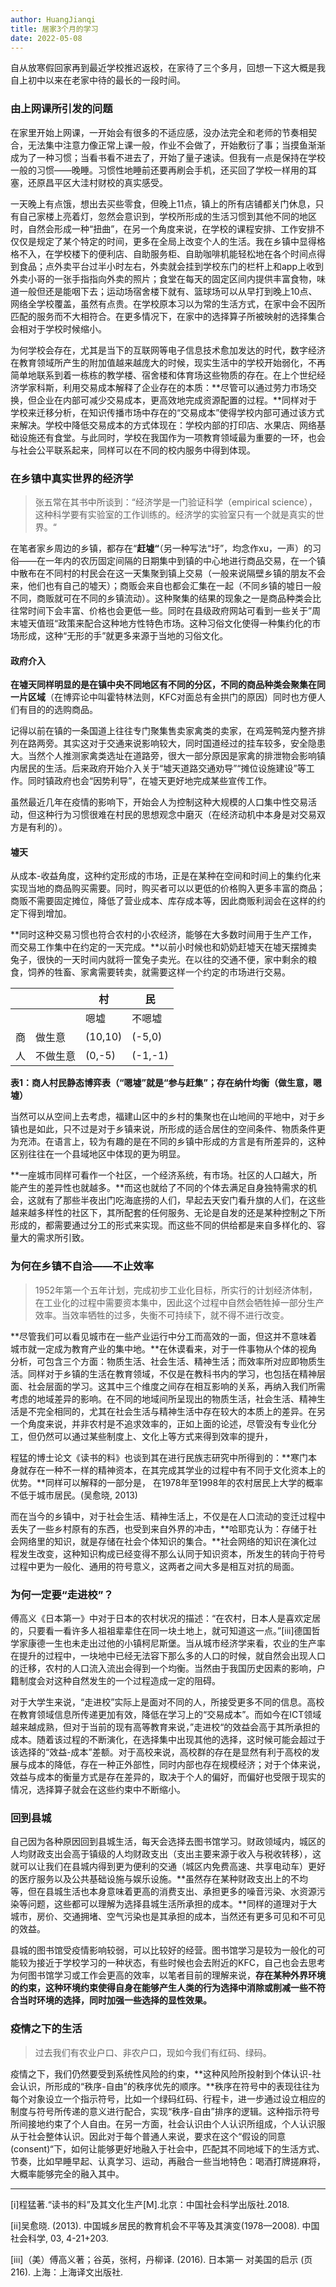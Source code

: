 ```yaml
---
author: HuangJianqi
title: 居家3个月的学习
date: 2022-05-08
---
```


自从放寒假回家再到最近学校推迟返校，在家待了三个多月，回想一下这大概是我自上初中以来在老家中待的最长的一段时间。

### 由上网课所引发的问题

在家里开始上网课，一开始会有很多的不适应感，没办法完全和老师的节奏相契合，无法集中注意力像正常上课一般，作业不会做了，开始敷衍了事；当摸鱼渐渐成为了一种习惯；当看书看不进去了，开始了量子速读。但我有一点是保持在学校一般的习惯——晚睡。习惯性地睡前还要再刷会手机，还买回了学校一样用的耳塞，还原昌平区大洼村财校的真实感受。

一天晚上有点饿，想出去买些零食，但晚上11点，镇上的所有店铺都关门休息，只有自己家楼上亮着灯，忽然会意识到，学校所形成的生活习惯到其他不同的地区时，自然会形成一种“扭曲”，在另一个角度来说，在学校的课程安排、工作安排不仅仅是规定了某个特定的时间，更多在全局上改变个人的生活。我在乡镇中显得格格不入，在学校楼下的便利店、自助服务柜、自助咖啡机能轻松地在各个时间点得到食品；点外卖平台过半小时左右，外卖就会挂到学校东门的栏杆上和app上收到外卖小哥的一张手指指向外卖的照片；食堂在每天的固定区间内提供丰富食物，味道一般但还是能咽下去；运动场宿舍楼下就有、篮球场可以从早打到晚上10点、网络全学校覆盖，虽然有点贵。在学校原本习以为常的生活方式，在家中会不因所匹配的服务而不大相符合。在更多情况下，在家中的选择算子所被映射的选择集合会相对于学校时候缩小。

为何学校会存在，尤其是当下的互联网等电子信息技术愈加发达的时代，数字经济在教育领域所产生的附加值越来越庞大的时候，现实生活中的学校开始弱化，不再简单地联系到着一栋栋的教学楼、宿舍楼和体育场这些物质的存在。在上个世纪经济学家科斯，利用交易成本解释了企业存在的本质：**尽管可以通过劳力市场交换，但企业在内部可减少交易成本，更高效地完成资源配置的过程。**同样对于学校来迁移分析，在知识传播市场中存在的“交易成本”使得学校内部可通过该方式来解决。学校中降低交易成本的方式体现在：学校内部的打印店、水果店、网络基础设施还有食堂。与此同时，学校在我国作为一项教育领域最为重要的一环，也会与社会公平联系起来，同样可以在不同的校内服务中得到体现。

### 在乡镇中真实世界的经济学

> 张五常在其书中所谈到：“经济学是一门验证科学（empirical science），这种科学要有实验室的工作训练的。经济学的实验室只有一个就是真实的世界。“

在笔者家乡周边的乡镇，都存在“**赶墟“**（另一种写法“圩”，均念作xu，一声）的习俗——在一年内的农历固定间隔的日期集中到镇的中心地进行商品交易，在一个镇中散布在不同村的村民会在这一天集聚到镇上交易（一般来说隔壁乡镇的朋友不会来，他们也有自己的墟天）；商贩会来自也都会汇集在一起（不同乡镇的墟日一般不同，商贩就可在不同的乡镇流动）。这种聚集的结果的现象之一是商品种类会比往常时间下会丰富、价格也会更低一些。同时在县级政府网站可看到一些关于”周末墟天值班“政策来配合这种地方性特色市场。这种习俗文化使得一种集约化的市场形成，这种“无形的手”就更多来源于当地的习俗文化。

#### 政府介入

**在墟天同样明显的是在镇中央不同地区有不同的分区，不同的商品种类会聚集在同一片区域**（在博弈论中叫霍特林法则，KFC对面总有金拱门的原因）同时也方便人们有目的的选购商品。

记得以前在镇的一条国道上往往专门聚集售卖家禽类的卖家，在鸡笼鸭笼内整齐排列在路两旁。其实这对于交通来说影响较大，同时国道经过的挂车较多，安全隐患大。当然个人推测家禽类选址在道路旁，很大一部分原因是家禽的排泄物会影响镇内居民的生活。后来政府开始介入关于“墟天道路交通劝导”“摊位设施建设”等工作。同时镇政府也会“因势利导”，在墟天更好地完成某些宣传工作。

虽然最近几年在疫情的影响下，开始会人为控制这种大规模的人口集中性交易活动，但这种行为习惯很难在村民的思想观念中磨灭（在经济动机中本身是对交易双方是有利的）。

#### 墟天

从成本-收益角度，这种约定形成的市场，正是在某种在空间和时间上的集约化来实现当地的商品购买需要。同时，购买者可以以更低的价格购入更多丰富的商品；商贩不需要固定摊位，降低了营业成本、库存成本等，因此商贩利润会在这样的约定下得到增加。

**同时这种交易习惯也符合农村的小农经济，能够在大多数时间用于生产工作，而交易工作集中在约定的一天完成。**以前小时候也和奶奶赶墟天在墟天摆摊卖兔子，很快的一天时间内就将一筐兔子卖光。在以往的交通不便，家中剩余的粮食，饲养的牲畜、家禽需要转卖，就需要这样一个约定的市场进行交易。

|      |          | 村      | 民      |
| ---- | -------- | ------- | ------- |
|      |          | 嗯墟    | 不嗯墟  |
| 商   | 做生意   | (10,10) | (-5,0)  |
| 人   | 不做生意 | (0,-5)  | (-1,-1) |

**表1：商人村民静态博弈表（“嗯墟”就是“参与赶集”；存在纳什均衡（做生意，嗯墟）**

当然可以从空间上去考虑，福建山区中的乡村的集聚也在山地间的平地中，对于乡镇也是如此，只不过是对于乡镇来说，所形成的适合居住的空间条件、物质条件更为充沛。在语言上，较为有趣的是在不同的乡镇中形成的方言是有所差异的，这种区别往往在一个县域地区中体现的更为明显。

**一座城市同样可看作一个社区，一个经济系统，有市场。社区的人口越大，所能产生的差异性也就越多。**而这也就给了不同的个体去满足自身独特需求的机会，这就有了那些半夜出门吃海底捞的人们，早起去天安门看升旗的人们，在这些越来越多样性的社区下，其所配套的任何服务、无论是自发的还是某种控制之下所形成的，都需要通过分工的形式来实现。而这些不同的供给都是来自多样化的、容量大的需求所引致。

### 为何在乡镇不自洽——不止效率

> 1952年第一个五年计划，完成初步工业化目标，所实行的计划经济体制，在工业化的过程中需要资本集中，因此这个过程中自然会牺牲掉一部分生产效率。当效率牺牲的过多，失衡不可持续下，就不得不进行改变。

**尽管我们可以看见城市在一些产业运行中分工而高效的一面，但这并不意味着城市就一定成为教育产业的集中地。**在休谟看来，对于一件事物从个体的视角分析，可包含三个方面：物质生活、社会生活、精神生活；而效率所对应即物质生活。同样对于乡镇的生活在教育领域，不仅是在教科书内的学习，也包括在精神层面、社会层面的学习。这其中三个维度之间存在相互影响的关系，再纳入我们所需考虑的地域差异的影响。在不同的地域间所呈现出的物质生活，社会生活、精神生活是不完全相同的，尤其在社会生活与精神生活中存在较大的本质上的差异。在另一个角度来说，并非农村是不追求效率的，正如上面的论述，尽管没有专业化分工，但仍然可以通过某些制度上、文化上等方式来得到效率的提升，

程猛的博士论文《读书的料》也谈到其在进行民族志研究中所得到的：**寒门本身就存在一种不一样的精神资本，在其完成其学业的过程中有不同于文化资本上的优势。**同样可以解释的一部分是， 在1978年至1998年的农村居民上大学的概率不低于城市居民。(吴愈晓, 2013)

而在当今的乡镇中，对于社会生活、精神生活上，不仅是在人口流动的变迁过程中丢失了一些乡村原有的东西，也受到来自外界的冲击，**哈耶克认为：存储于社会网络里的知识，就是存储在社会个体知识的集合。**社会网络的知识在演化过程发生改变，这种知识构成已经变得不那么认同于知识资本，所发生的转向于符号过程中更为一般化、通用的符号意义，这两者之间大多是相互对抗的局面。

### 为何一定要“走进校”？

傅高义《日本第一》中对于日本的农村状况的描述：“在农村，日本人是喜欢定居的，只要看一看许多人祖祖辈辈住在同一块土地上，就可知道这一点。”[iii]德国哲学家康德一生也未走出过他的小镇柯尼斯堡。当从城市经济学来看，农业的生产率在提升的过程中，一块地中已经无法容下那么多的人口的时候，就自然会出现人口的迁移，农村的人口流入流出会得到一个均衡。当然由于我国历史因素的影响，户籍制度会对这种自然发生的一个过程造成一定的阻碍。

对于大学生来说，“走进校”实际上是面对不同的人，所接受更多不同的信息。高校在教育领域信息所传递更加有效，降低在学习上的“交易成本”。而如今在ICT领域越来越成熟，但对于当前的现有高等教育来说，”走进校“的效益会高于其所承担的成本。随着该过程的不断演化，在选择集中出现其他的选择，这时候可能会超过于该选择的“效益-成本”差额。对于高校来说，高校群的存在是显然有利于高校的发展与成本的降低，存在一种正外部性，同时内部也存在规模经济；对于个体来说，效益与成本的衡量方式是存在差异的，取决于个人的偏好，而偏好也受限于现实的情况，选择算子就会在这些约束中不断缩小。

### 回到县城

自己因为各种原因回到县城生活，每天会选择去图书馆学习。财政领域内，城区的人均财政支出会高于镇级的人均财政支出（支出主要来源于收入与税收转移），这就可以让我们在县城内得到更为便利的交通（城区内免费高速、共享电动车）更好的医疗服务以及公共基础设施与娱乐设施。**虽然存在某种财政支出上的不均等，但在县城生活也本身意味着更高的消费支出、承担更多的噪音污染、水资源污染等问题，这些都可以理解为选择县城生活所承担的成本。**同样的道理对于大城市，房价、交通拥堵、空气污染也是其承担的成本，当然还有更多可见和不可见的效益。

县城的图书馆受疫情影响较弱，可以比较好的经营。图书馆学习是较为一般化的可能较为接近于学校学习的一种状态，有些时候也会去附近的KFC，自己也会去思考为何图书馆学习或工作会更高的效率，以笔者目前的理解来说，**存在某种外界环境的约束，这种环境约束使得自身在能够产生人类的行为选择中消除或削减一些不符合当时环境的选择，同时加强一些选择的显性效果。**

### 疫情之下的生活

> 过去我们有农业户口、非农户口，现如今我们有红码、绿码。

疫情之下，我们仍然要受到系统性风险的约束，**这种风险所投射到个体认识-社会认识，所形成的“秩序-自由”的秩序优先的顺序。**秩序在符号中的表现往往为每个对象设立一个指示符号，比如一个绿码红码、行程卡，进一步通过设立相应的制度与符号所传递的意义进行配合，实现“秩序-自由”排序的逻辑。这种指示符号所间接地约束了个人自由。在另一方面，社会认识由个人认识所组成，个人认识服从于社会整体认识。因此对于每个普通人来说，要求在这个“假设的同意(consent)“下，如何让能够更好地融入于社会中，匹配其不同地域下的生活方式、节奏，比如早睡早起、认真学习、运动，再融合一些当地特色：喝酒打牌搓麻将，大概率能够完全的融入其中。

---

[i]程猛著.“读书的料”及其文化生产[M].北京：中国社会科学出版社.2018.

[ii]吴愈晓. (2013). 中国城乡居民的教育机会不平等及其演变(1978—2008). 中国社会科学, 03, 4-21+203.

[iii]（美）傅高义著；谷英，张柯，丹柳译. (2016). 日本第一 对美国的启示 (页 216). 上海：上海译文出版社.